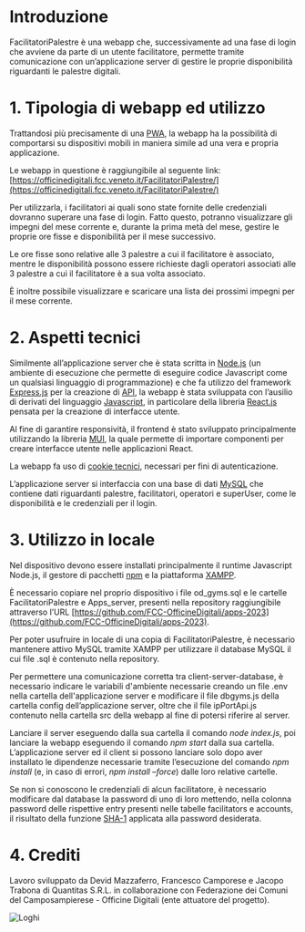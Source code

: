 # Introduzione

FacilitatoriPalestre è una webapp che, successivamente ad una fase di login che avviene da parte di un utente facilitatore, permette tramite comunicazione con un’applicazione server di gestire le proprie disponibilità riguardanti le palestre digitali.

# 1. Tipologia di webapp ed utilizzo

Trattandosi più precisamente di una [PWA](https://it.wikipedia.org/wiki/Progressive_Web_App), la webapp ha la possibilità di comportarsi su dispositivi mobili in maniera simile ad una vera e propria applicazione.

Le webapp in questione è raggiungibile al seguente link: [https://officinedigitali.fcc.veneto.it/FacilitatoriPalestre/](https://officinedigitali.fcc.veneto.it/FacilitatoriPalestre/)

Per utilizzarla, i facilitatori ai quali sono state fornite delle credenziali dovranno superare una fase di login. Fatto questo, potranno visualizzare gli impegni del mese corrente e, durante la prima metà del mese, gestire le proprie ore fisse e disponibilità per il mese successivo.

Le ore fisse sono relative alle 3 palestre a cui il facilitatore è associato, mentre le disponibilità possono essere richieste dagli operatori associati alle 3 palestre a cui il facilitatore è a sua volta associato.

È inoltre possibile visualizzare e scaricare una lista dei prossimi impegni per il mese corrente.

# 2. Aspetti tecnici

Similmente all’applicazione server che è stata scritta in [Node.js](https://nodejs.org/it/) (un ambiente di esecuzione che permette di eseguire codice Javascript come un qualsiasi linguaggio di programmazione) e che fa utilizzo del framework [Express.js](https://expressjs.com/it/) per la creazione di [API](https://it.wikipedia.org/wiki/Application_programming_interface), la webapp è stata sviluppata con l’ausilio di derivati del linguaggio [Javascript](https://www.javascript.com/), in particolare della libreria [React.js](https://it.reactjs.org/) pensata per la creazione di interfacce utente.

Al fine di garantire responsività, il frontend è stato sviluppato principalmente utilizzando la libreria [MUI](https://mui.com/), la quale permette di importare componenti per creare interfacce utente nelle applicazioni React.

La webapp fa uso di [cookie tecnici](https://it.wikipedia.org/wiki/Cookie), necessari per fini di autenticazione.

L’applicazione server si interfaccia con una base di dati [MySQL](https://www.mysql.com/it/) che contiene dati riguardanti palestre, facilitatori, operatori e superUser, come le disponibilità e le credenziali per il login.

# 3. Utilizzo in locale

Nel dispositivo devono essere installati principalmente il runtime Javascript Node.js, il gestore di pacchetti [npm](https://www.nodeacademy.it/cose-npm-installazione-locale-globale-aggiornamento) e la piattaforma [XAMPP](https://www.apachefriends.org/it/index.html).

È necessario copiare nel proprio dispositivo i file od_gyms.sql e le cartelle FacilitatoriPalestre e Apps_server, presenti nella repository raggiungibile attraverso l’URL [https://github.com/FCC-OfficineDigitali/apps-2023](https://github.com/FCC-OfficineDigitali/apps-2023).

Per poter usufruire in locale di una copia di FacilitatoriPalestre, è necessario mantenere attivo MySQL tramite XAMPP per utilizzare il database MySQL il cui file .sql è contenuto nella repository.

Per permettere una comunicazione corretta tra client-server-database, è necessario indicare le variabili d'ambiente necessarie creando un file .env nella cartella dell'applicazione server e modificare il file dbgyms.js della cartella config dell’applicazione server, oltre che il file ipPortApi.js contenuto nella cartella src della webapp al fine di potersi riferire al server.

Lanciare il server eseguendo dalla sua cartella il comando _node index.js_, poi lanciare la webapp eseguendo il comando _npm start_ dalla sua cartella. L’applicazione server ed il client si possono lanciare solo dopo aver installato le dipendenze necessarie tramite l’esecuzione del comando _npm install_ (e, in caso di errori, _npm install –force_) dalle loro relative cartelle.

Se non si conoscono le credenziali di alcun facilitatore, è necessario modificare dal database la password di uno di loro mettendo, nella colonna password delle rispettive entry presenti nelle tabelle facilitators e accounts, il risultato della funzione [SHA-1](http://www.sha1-online.com/) applicata alla password desiderata.

# 4. Crediti

Lavoro sviluppato da Devid Mazzaferro, Francesco Camporese e Jacopo Trabona di Quantitas S.R.L. in collaborazione con Federazione dei Comuni del Camposampierese - Officine Digitali (ente attuatore del progetto).

![Loghi](/mergedLogos.png)
